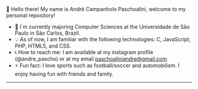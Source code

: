 👋 Hello there! My name is André Campanholo Paschoalini, welcome to my personal repository!

- 📖 I´m currently majoring Computer Sciences at the Universidade de São Paulo in São Carlos, Brazil.
- 💡 As of now, I am familiar with the following technologies: C, JavaScript, PHP, HTML5, and CSS.
- 📞 How to reach me: I am available at my instagram profile (@andre_pascho) or at my email <a>paschoaliniandre@gmail.com</a>
- ⚡ Fun fact: I love sports such as football/soccer and automobilism. I enjoy having fun with friends and family. 
<hr>
